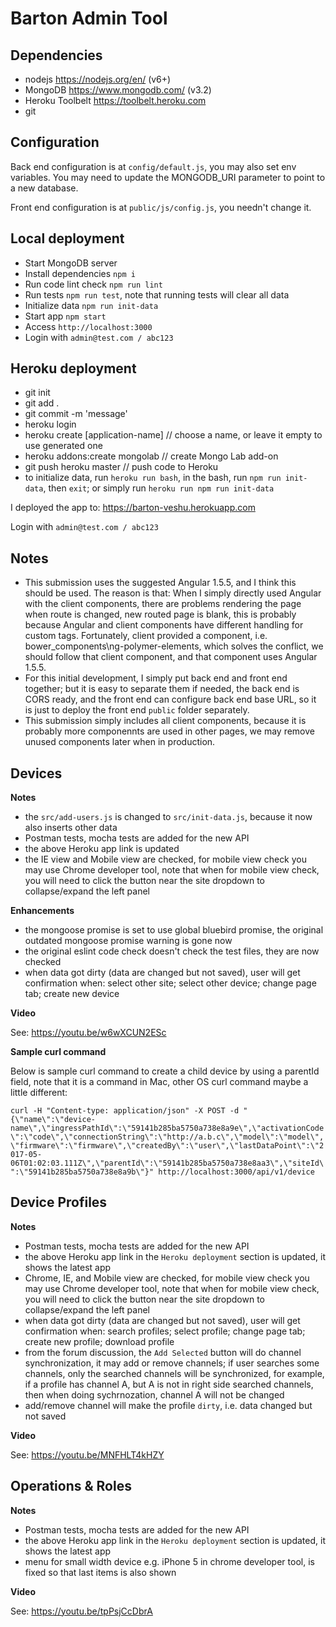 # Barton Admin Tool


## Dependencies
- nodejs https://nodejs.org/en/ (v6+)
- MongoDB https://www.mongodb.com/ (v3.2)
- Heroku Toolbelt https://toolbelt.heroku.com
- git


## Configuration
Back end configuration is at `config/default.js`, you may also set env variables.
You may need to update the MONGODB_URI parameter to point to a new database.

Front end configuration is at `public/js/config.js`, you needn't change it.


## Local deployment
- Start MongoDB server
- Install dependencies `npm i`
- Run code lint check `npm run lint`
- Run tests `npm run test`, note that running tests will clear all data
- Initialize data `npm run init-data`
- Start app `npm start`
- Access `http://localhost:3000`
- Login with `admin@test.com / abc123`


## Heroku deployment
- git init
- git add .
- git commit -m 'message'
- heroku login
- heroku create [application-name] // choose a name, or leave it empty to use generated one
- heroku addons:create mongolab // create Mongo Lab add-on
- git push heroku master // push code to Heroku
- to initialize data, run `heroku run bash`, in the bash, run `npm run init-data`, then `exit`;
  or simply run `heroku run npm run init-data`


I deployed the app to:
https://barton-veshu.herokuapp.com

Login with `admin@test.com / abc123`


## Notes
- This submission uses the suggested Angular 1.5.5, and I think this should be used. The reason is that:
  When I simply directly used Angular with the client components, there are problems rendering the page
  when route is changed, new routed page is blank, this is probably because Angular and client components
  have different handling for custom tags.
  Fortunately, client provided a component, i.e. bower_components\ng-polymer-elements, which solves the conflict,
  we should follow that client component, and that component uses Angular 1.5.5.
- For this initial development, I simply put back end and front end together; but it is easy to separate them if needed,
  the back end is CORS ready, and the front end can configure back end base URL, so it is just to deploy the front end
  `public` folder separately.
- This submission simply includes all client components, because it is probably more componennts are used in other pages,
  we may remove unused components later when in production.


## Devices

**Notes**

- the `src/add-users.js` is changed to `src/init-data.js`, because it now also inserts other data
- Postman tests, mocha tests are added for the new API
- the above Heroku app link is updated
- the IE view and Mobile view are checked, for mobile view check you may use Chrome developer tool,
  note that when for mobile view check, you will need to click the button near the site dropdown to collapse/expand the left panel


**Enhancements**

- the mongoose promise is set to use global bluebird promise, the original outdated mongoose promise warning is gone now
- the original eslint code check doesn't check the test files, they are now checked
- when data got dirty (data are changed but not saved), user will get confirmation when:
  select other site;
  select other device;
  change page tab;
  create new device


**Video**

See: https://youtu.be/w6wXCUN2ESc


**Sample curl command**

Below is sample curl command to create a child device by using a parentId field, note that it is a command in Mac, other OS curl
command maybe a little different:

``
curl -H "Content-type: application/json" -X POST -d "{\"name\":\"device-name\",\"ingressPathId\":\"59141b285ba5750a738e8a9e\",\"activationCode\":\"code\",\"connectionString\":\"http://a.b.c\",\"model\":\"model\",\"firmware\":\"firmware\",\"createdBy\":\"user\",\"lastDataPoint\":\"2017-05-06T01:02:03.111Z\",\"parentId\":\"59141b285ba5750a738e8aa3\",\"siteId\":\"59141b285ba5750a738e8a9b\"}" http://localhost:3000/api/v1/device
``


## Device Profiles

**Notes**

- Postman tests, mocha tests are added for the new API
- the above Heroku app link in the `Heroku deployment` section is updated, it shows the latest app
- Chrome, IE, and Mobile view are checked, for mobile view check you may use Chrome developer tool,
  note that when for mobile view check, you will need to click the button near the site dropdown to collapse/expand the left panel
- when data got dirty (data are changed but not saved), user will get confirmation when:
  search profiles;
  select profile;
  change page tab;
  create new profile;
  download profile
- from the forum discussion, the `Add Selected` button will do channel synchronization, it may add or remove channels;
  if user searches some channels, only the searched channels will be synchronized, for example,
  if a profile has channel A, but A is not in right side searched channels, then when doing sychrnozation, channel A will not be changed
- add/remove channel will make the profile `dirty`, i.e. data changed but not saved


**Video**

See: https://youtu.be/MNFHLT4kHZY


## Operations & Roles

**Notes**

- Postman tests, mocha tests are added for the new API
- the above Heroku app link in the `Heroku deployment` section is updated, it shows the latest app
- menu for small width device e.g. iPhone 5 in chrome developer tool, is fixed so that last items is also shown

**Video**

See: https://youtu.be/tpPsjCcDbrA
